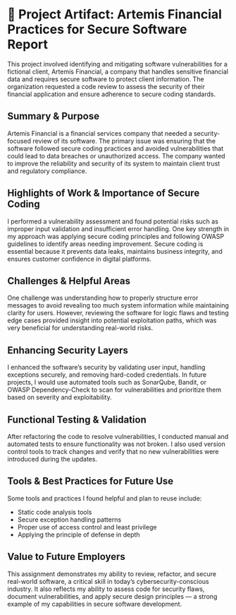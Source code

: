 # 📄 Project Artifact: Artemis Financial Practices for Secure Software Report

This project involved identifying and mitigating software vulnerabilities for a fictional client, Artemis Financial, a company that handles sensitive financial data and requires secure software to protect client information. The organization requested a code review to assess the security of their financial application and ensure adherence to secure coding standards.

## Summary & Purpose
Artemis Financial is a financial services company that needed a security-focused review of its software. The primary issue was ensuring that the software followed secure coding practices and avoided vulnerabilities that could lead to data breaches or unauthorized access. The company wanted to improve the reliability and security of its system to maintain client trust and regulatory compliance.

## Highlights of Work & Importance of Secure Coding
I performed a vulnerability assessment and found potential risks such as improper input validation and insufficient error handling. One key strength in my approach was applying secure coding principles and following OWASP guidelines to identify areas needing improvement. Secure coding is essential because it prevents data leaks, maintains business integrity, and ensures customer confidence in digital platforms.

## Challenges & Helpful Areas
One challenge was understanding how to properly structure error messages to avoid revealing too much system information while maintaining clarity for users. However, reviewing the software for logic flaws and testing edge cases provided insight into potential exploitation paths, which was very beneficial for understanding real-world risks.

## Enhancing Security Layers
I enhanced the software’s security by validating user input, handling exceptions securely, and removing hard-coded credentials. In future projects, I would use automated tools such as SonarQube, Bandit, or OWASP Dependency-Check to scan for vulnerabilities and prioritize them based on severity and exploitability.

## Functional Testing & Validation
After refactoring the code to resolve vulnerabilities, I conducted manual and automated tests to ensure functionality was not broken. I also used version control tools to track changes and verify that no new vulnerabilities were introduced during the updates.

## Tools & Best Practices for Future Use
Some tools and practices I found helpful and plan to reuse include:

  - Static code analysis tools
  - Secure exception handling patterns
  - Proper use of access control and least privilege
  - Applying the principle of defense in depth

## Value to Future Employers
This assignment demonstrates my ability to review, refactor, and secure real-world software, a critical skill in today’s cybersecurity-conscious industry. It also reflects my ability to assess code for security flaws, document vulnerabilities, and apply secure design principles — a strong example of my capabilities in secure software development.
